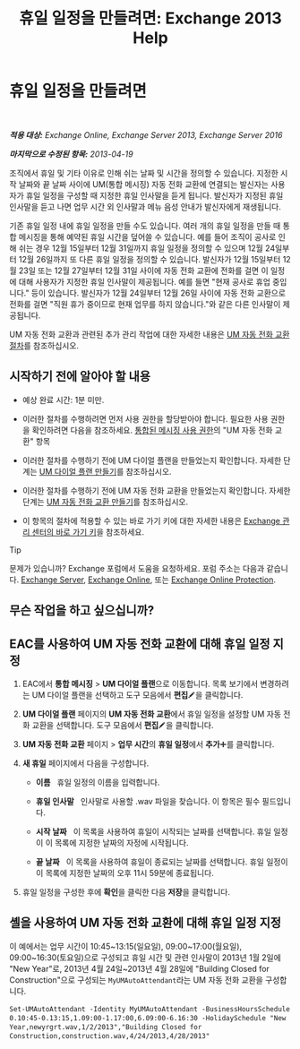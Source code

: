 ﻿---
title: '휴일 일정을 만들려면: Exchange 2013 Help'
TOCTitle: 휴일 일정을 만들려면
ms:assetid: 0c5c51e4-5b51-451b-ab93-2cebf644dc96
ms:mtpsurl: https://technet.microsoft.com/ko-kr/library/Bb266921(v=EXCHG.150)
ms:contentKeyID: 50482455
ms.date: 05/22/2018
mtps_version: v=EXCHG.150
ms.translationtype: MT
---

# 휴일 일정을 만들려면

 

_**적용 대상:** Exchange Online, Exchange Server 2013, Exchange Server 2016_

_**마지막으로 수정된 항목:** 2013-04-19_

조직에서 휴일 및 기타 이유로 인해 쉬는 날짜 및 시간을 정의할 수 있습니다. 지정한 시작 날짜와 끝 날짜 사이에 UM(통합 메시징) 자동 전화 교환에 연결되는 발신자는 사용자가 휴일 일정을 구성할 때 지정한 휴일 인사말을 듣게 됩니다. 발신자가 지정된 휴일 인사말을 듣고 나면 업무 시간 외 인사말과 메뉴 음성 안내가 발신자에게 재생됩니다.

기존 휴일 일정 내에 휴일 일정을 만들 수도 있습니다. 여러 개의 휴일 일정을 만들 때 통합 메시징을 통해 예약된 휴일 시간을 덮어쓸 수 있습니다. 예를 들어 조직이 공사로 인해 쉬는 경우 12월 15일부터 12월 31일까지 휴일 일정을 정의할 수 있으며 12월 24일부터 12월 26일까지 또 다른 휴일 일정을 정의할 수 있습니다. 발신자가 12월 15일부터 12월 23일 또는 12월 27일부터 12월 31일 사이에 자동 전화 교환에 전화를 걸면 이 일정에 대해 사용자가 지정한 휴일 인사말이 제공됩니다. 예를 들면 "현재 공사로 휴업 중입니다." 등이 있습니다. 발신자가 12월 24일부터 12월 26일 사이에 자동 전화 교환으로 전화를 걸면 "직원 휴가 중이므로 현재 업무를 하지 않습니다."와 같은 다른 인사말이 제공됩니다.

UM 자동 전화 교환과 관련된 추가 관리 작업에 대한 자세한 내용은 [UM 자동 전화 교환 절차](um-auto-attendant-procedures-exchange-2013-help.md)를 참조하십시오.

## 시작하기 전에 알아야 할 내용

  - 예상 완료 시간: 1분 미만.

  - 이러한 절차를 수행하려면 먼저 사용 권한을 할당받아야 합니다. 필요한 사용 권한을 확인하려면 다음을 참조하세요. [통합된 메시징 사용 권한](unified-messaging-permissions-exchange-2013-help.md)의 "UM 자동 전화 교환" 항목

  - 이러한 절차를 수행하기 전에 UM 다이얼 플랜을 만들었는지 확인합니다. 자세한 단계는 [UM 다이얼 플랜 만들기](create-a-um-dial-plan-exchange-2013-help.md)를 참조하십시오.

  - 이러한 절차를 수행하기 전에 UM 자동 전화 교환을 만들었는지 확인합니다. 자세한 단계는 [UM 자동 전화 교환 만들기](create-a-um-auto-attendant-exchange-2013-help.md)를 참조하십시오.

  - 이 항목의 절차에 적용할 수 있는 바로 가기 키에 대한 자세한 내용은 [Exchange 관리 센터의 바로 가기 키](keyboard-shortcuts-in-the-exchange-admin-center-exchange-online-protection-help.md)을 참조하세요.


> [!TIP]
> 문제가 있습니까? Exchange 포럼에서 도움을 요청하세요. 포럼 주소는 다음과 같습니다. <A href="https://go.microsoft.com/fwlink/p/?linkid=60612">Exchange Server</A>, <A href="https://go.microsoft.com/fwlink/p/?linkid=267542">Exchange Online</A>, 또는 <A href="https://go.microsoft.com/fwlink/p/?linkid=285351">Exchange Online Protection</A>.



## 무슨 작업을 하고 싶으십니까?

## EAC를 사용하여 UM 자동 전화 교환에 대해 휴일 일정 지정

1.  EAC에서 **통합 메시징** \> **UM 다이얼 플랜**으로 이동합니다. 목록 보기에서 변경하려는 UM 다이얼 플랜을 선택하고 도구 모음에서 **편집**![편집 아이콘](images/JJ218640.6f53ccb2-1f13-4c02-bea0-30690e6ea71d(EXCHG.150).gif "편집 아이콘")을 클릭합니다.

2.  **UM 다이얼 플랜** 페이지의 **UM 자동 전화 교환**에서 휴일 일정을 설정할 UM 자동 전화 교환을 선택합니다. 도구 모음에서 **편집**![편집 아이콘](images/JJ218640.6f53ccb2-1f13-4c02-bea0-30690e6ea71d(EXCHG.150).gif "편집 아이콘")을 클릭합니다.

3.  **UM 자동 전화 교환** 페이지 \> **업무 시간**의 **휴일 일정**에서 **추가**![아이콘 추가](images/JJ218640.c1e75329-d6d7-4073-a27d-498590bbb558(EXCHG.150).gif "아이콘 추가")를 클릭합니다.

4.  **새 휴일** 페이지에서 다음을 구성합니다.
    
      - **이름**   휴일 일정의 이름을 입력합니다.
    
      - **휴일 인사말**   인사말로 사용할 .wav 파일을 찾습니다. 이 항목은 필수 필드입니다.
    
      - **시작 날짜**   이 목록을 사용하여 휴일이 시작되는 날짜를 선택합니다. 휴일 일정이 이 목록에 지정한 날짜의 자정에 시작됩니다.
    
      - **끝 날짜**   이 목록을 사용하여 휴일이 종료되는 날짜를 선택합니다. 휴일 일정이 이 목록에 지정한 날짜의 오후 11시 59분에 종료됩니다.

5.  휴일 일정을 구성한 후에 **확인**을 클릭한 다음 **저장**을 클릭합니다.

## 셸을 사용하여 UM 자동 전화 교환에 대해 휴일 일정 지정

이 예에서는 업무 시간이 10:45~13:15(일요일), 09:00~17:00(월요일), 09:00~16:30(토요일)으로 구성되고 휴일 시간 및 관련 인사말이 2013년 1월 2일에 "New Year"로, 2013년 4월 24일~2013년 4월 28일에 "Building Closed for Construction"으로 구성되는 `MyUMAutoAttendant`라는 UM 자동 전화 교환을 구성합니다.

    Set-UMAutoAttendant -Identity MyUMAutoAttendant -BusinessHoursSchedule 0.10:45-0.13:15,1.09:00-1.17:00,6.09:00-6.16:30 -HolidaySchedule "New Year,newyrgrt.wav,1/2/2013","Building Closed for Construction,construction.wav,4/24/2013,4/28/2013"

